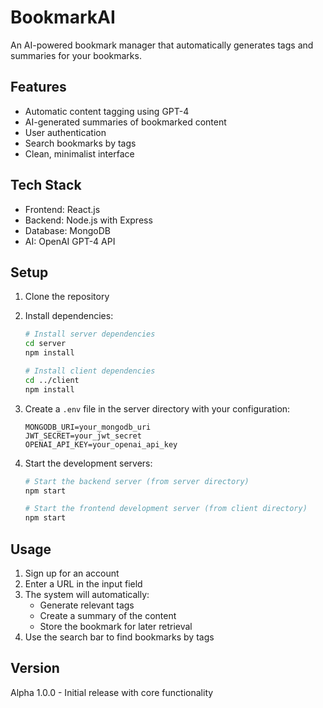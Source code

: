 # BookmarkAI

An AI-powered bookmark manager that automatically generates tags and summaries for your bookmarks.

## Features

- Automatic content tagging using GPT-4
- AI-generated summaries of bookmarked content
- User authentication
- Search bookmarks by tags
- Clean, minimalist interface

## Tech Stack

- Frontend: React.js
- Backend: Node.js with Express
- Database: MongoDB
- AI: OpenAI GPT-4 API

## Setup

1. Clone the repository
2. Install dependencies:
   ```bash
   # Install server dependencies
   cd server
   npm install

   # Install client dependencies
   cd ../client
   npm install
   ```

3. Create a `.env` file in the server directory with your configuration:
   ```
   MONGODB_URI=your_mongodb_uri
   JWT_SECRET=your_jwt_secret
   OPENAI_API_KEY=your_openai_api_key
   ```

4. Start the development servers:
   ```bash
   # Start the backend server (from server directory)
   npm start

   # Start the frontend development server (from client directory)
   npm start
   ```

## Usage

1. Sign up for an account
2. Enter a URL in the input field
3. The system will automatically:
   - Generate relevant tags
   - Create a summary of the content
   - Store the bookmark for later retrieval
4. Use the search bar to find bookmarks by tags

## Version

Alpha 1.0.0 - Initial release with core functionality
